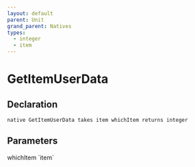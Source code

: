 ```yaml
---
layout: default
parent: Unit
grand_parent: Natives
types:
  - integer
  - item
---
```


# GetItemUserData

## Declaration

```
native GetItemUserData takes item whichItem returns integer
```

## Parameters
<dl>
  <dt>whichItem `item`</dt>
  <dd></dd>
</dl>